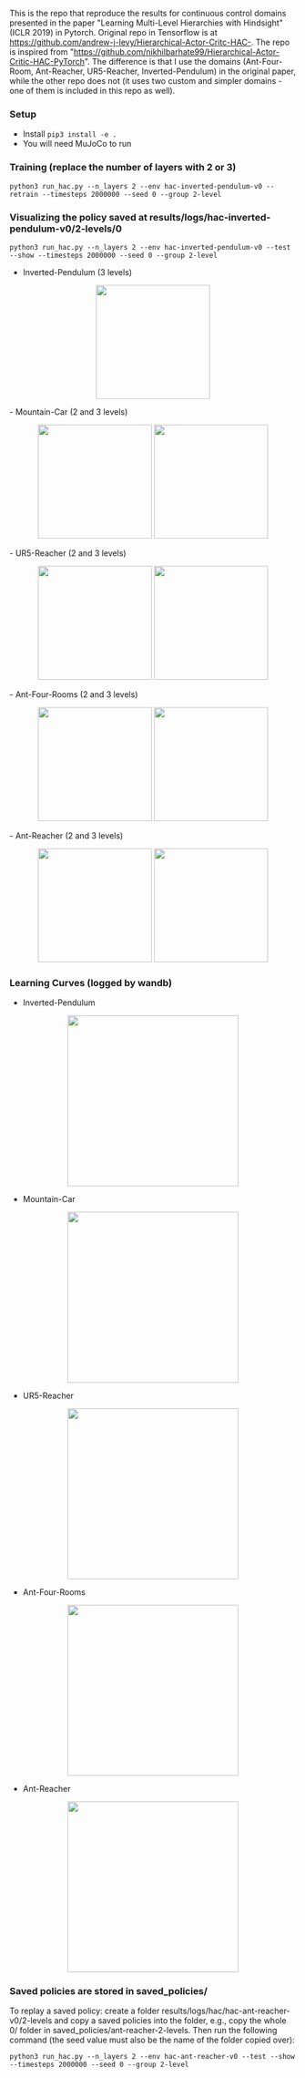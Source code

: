 This is the repo that reproduce the results for continuous control domains presented in the paper "Learning Multi-Level Hierarchies with Hindsight" (ICLR 2019) in Pytorch. Original repo in Tensorflow is at https://github.com/andrew-j-levy/Hierarchical-Actor-Critc-HAC-. The repo is inspired from "https://github.com/nikhilbarhate99/Hierarchical-Actor-Critic-HAC-PyTorch". The difference is that I use the domains (Ant-Four-Room, Ant-Reacher, UR5-Reacher, Inverted-Pendulum) in the original paper, while the other repo does not (it uses two custom and simpler domains - one of them is included in this repo as well).

### Setup
- Install `pip3 install -e .`
- You will need MuJoCo to run

### Training (replace the number of layers with 2 or 3)
```python3 run_hac.py --n_layers 2 --env hac-inverted-pendulum-v0 --retrain --timesteps 2000000 --seed 0 --group 2-level```

### Visualizing the policy saved at results/logs/hac-inverted-pendulum-v0/2-levels/0
```python3 run_hac.py --n_layers 2 --env hac-inverted-pendulum-v0 --test --show --timesteps 2000000 --seed 0 --group 2-level```
- Inverted-Pendulum (3 levels)

<p align="center">
  <img src="./media/pendulum-3-levels.gif" height="200" />
</p>
- Mountain-Car (2 and 3 levels)
<p align="center">
  <img src="./media/car-2-levels.gif" height="200" />
  <img src="./media/car-3-levels.gif" height="200" />
</p>
- UR5-Reacher (2 and 3 levels)
<p align="center">
  <img src="./media/ur5-reacher-2-levels.gif" height="200" />
  <img src="./media/ur5-reacher-3-levels.gif" height="200" />
</p>
- Ant-Four-Rooms (2 and 3 levels)
<p align="center">
  <img src="./media/ant-four-rooms-2-levels.gif" height="200" />
  <img src="./media/ant-four-rooms-3-levels.gif" height="200" />
</p>
- Ant-Reacher (2 and 3 levels)
<p align="center">
  <img src="./media/ant-reacher-2-levels.gif" height="200" />
  <img src="./media/ant-reacher-3-levels.gif" height="200" />
</p>

### Learning Curves (logged by wandb)
- Inverted-Pendulum

<p align="center">
  <img src="./media/3-level-pendulum.png" height="300" />
</p>

- Mountain-Car

<p align="center">
  <img src="./media/car.png" height="300"/>
</p>

- UR5-Reacher

<p align="center">
  <img src="./media/ur5-reacher.png" height="300"/>
</p>

- Ant-Four-Rooms

<p align="center">
  <img src="./media/ant-four-rooms.png" height="300"/>
</p>

- Ant-Reacher

<p align="center">
  <img src="./media/ant-reacher.png" height="300"/>
</p>

### Saved policies are stored in saved_policies/
To replay a saved policy: create a folder results/logs/hac/hac-ant-reacher-v0/2-levels and copy a saved policies into the folder, e.g., copy the whole 0/ folder in saved_policies/ant-reacher-2-levels. Then run the following command (the seed value must also be the name of the folder copied over):

```python3 run_hac.py --n_layers 2 --env hac-ant-reacher-v0 --test --show --timesteps 2000000 --seed 0 --group 2-level```
